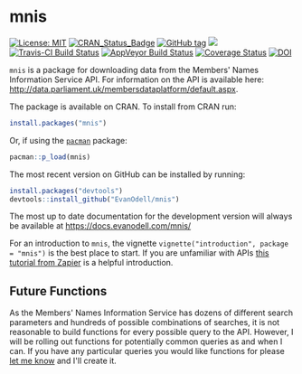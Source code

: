 
<!-- README.md is generated from README.Rmd. Please edit that file -->
mnis
====

[![License: MIT](https://img.shields.io/badge/License-MIT-blue.svg)](https://opensource.org/licenses/MIT) [![CRAN\_Status\_Badge](https://www.r-pkg.org/badges/version/mnis)](https://cran.r-project.org/package=mnis) [![GitHub tag](https://img.shields.io/github/tag/evanodell/mnis.svg)](https://github.com/evanodell/mnis) [![](https://cranlogs.r-pkg.org/badges/grand-total/mnis)](https://dgrtwo.shinyapps.io/cranview/) [![Travis-CI Build Status](https://travis-ci.org/evanodell/mnis.svg?branch=master)](https://travis-ci.org/evanodell/mnis) [![AppVeyor Build Status](https://ci.appveyor.com/api/projects/status/github/evanodell/mnis?branch=master&svg=true)](https://ci.appveyor.com/project/evanodell/mnis) [![Coverage Status](https://img.shields.io/codecov/c/github/evanodell/mnis/master.svg)](https://codecov.io/github/evanodell/mnis?branch=master) [![DOI](https://zenodo.org/badge/76553907.svg)](https://zenodo.org/badge/latestdoi/76553907)

`mnis` is a package for downloading data from the Members' Names Information Service API. For information on the API is available here: <http://data.parliament.uk/membersdataplatform/default.aspx>.

The package is available on CRAN. To install from CRAN run:

``` r
install.packages("mnis")
```

Or, if using the [`pacman`](https://CRAN.R-project.org/package=pacman) package:

``` r
pacman::p_load(mnis)
```

The most recent version on GitHub can be installed by running:

``` r
install.packages("devtools")
devtools::install_github("EvanOdell/mnis")
```

The most up to date documentation for the development version will always be available at <https://docs.evanodell.com/mnis/>

For an introduction to `mnis`, the vignette `vignette("introduction", package = "mnis")` is the best place to start. If you are unfamiliar with APIs [this tutorial from Zapier](https://zapier.com/learn/apis/) is a helpful introduction.

Future Functions
----------------

As the Members' Names Information Service has dozens of different search parameters and hundreds of possible combinations of searches, it is not reasonable to build functions for every possible query to the API. However, I will be rolling out functions for potentially common queries as and when I can. If you have any particular queries you would like functions for please [let me know](mailto:evanodell91@gmail.com) and I'll create it.

